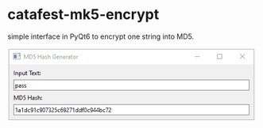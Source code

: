 # catafest-mk5-encrypt

simple interface in PyQt6 to encrypt one string into MD5.

![alt md5_pyqt6](MD5-encrypt_python.gif)
